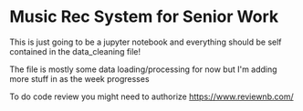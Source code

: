 # Music Rec System for Senior Work

This is just going to be a jupyter notebook and everything should be self contained in the data_cleaning file! 

The file is mostly some data loading/processing for now but I'm adding more stuff in as the week progresses

To do code review you might need to authorize https://www.reviewnb.com/

